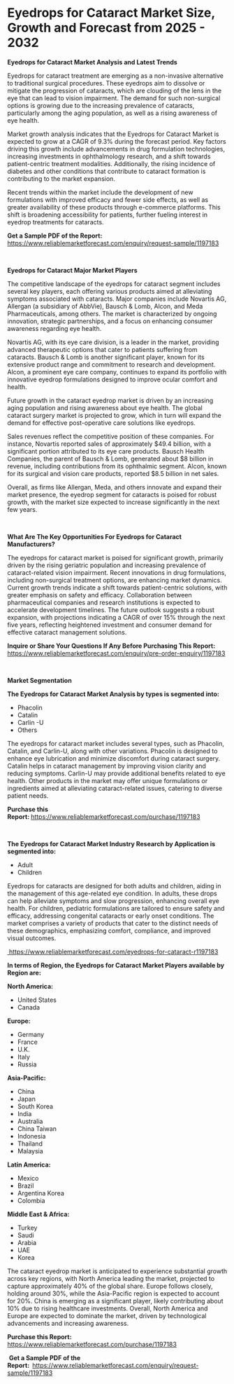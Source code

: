 <p><h1>Eyedrops for Cataract Market Size, Growth and Forecast from 2025 - 2032</h1></p><p><strong>Eyedrops for Cataract Market Analysis and Latest Trends</strong></p>
<p><p>Eyedrops for cataract treatment are emerging as a non-invasive alternative to traditional surgical procedures. These eyedrops aim to dissolve or mitigate the progression of cataracts, which are clouding of the lens in the eye that can lead to vision impairment. The demand for such non-surgical options is growing due to the increasing prevalence of cataracts, particularly among the aging population, as well as a rising awareness of eye health.</p><p>Market growth analysis indicates that the Eyedrops for Cataract Market is expected to grow at a CAGR of 9.3% during the forecast period. Key factors driving this growth include advancements in drug formulation technologies, increasing investments in ophthalmology research, and a shift towards patient-centric treatment modalities. Additionally, the rising incidence of diabetes and other conditions that contribute to cataract formation is contributing to the market expansion.</p><p>Recent trends within the market include the development of new formulations with improved efficacy and fewer side effects, as well as greater availability of these products through e-commerce platforms. This shift is broadening accessibility for patients, further fueling interest in eyedrop treatments for cataracts.</p></p>
<p><strong>Get a Sample PDF of the Report:&nbsp;</strong> <a href="https://www.reliablemarketforecast.com/enquiry/request-sample/1197183?utm_campaign=3546&utm_medium=2&utm_source=Github&utm_content=ia&utm_term=19042025&utm_id=eyedrops-for-cataract">https://www.reliablemarketforecast.com/enquiry/request-sample/1197183</a></p>
<p>&nbsp;</p>
<p><strong>Eyedrops for Cataract Major Market Players</strong></p>
<p><p>The competitive landscape of the eyedrops for cataract segment includes several key players, each offering various products aimed at alleviating symptoms associated with cataracts. Major companies include Novartis AG, Allergan (a subsidiary of AbbVie), Bausch & Lomb, Alcon, and Meda Pharmaceuticals, among others. The market is characterized by ongoing innovation, strategic partnerships, and a focus on enhancing consumer awareness regarding eye health.</p><p>Novartis AG, with its eye care division, is a leader in the market, providing advanced therapeutic options that cater to patients suffering from cataracts. Bausch & Lomb is another significant player, known for its extensive product range and commitment to research and development. Alcon, a prominent eye care company, continues to expand its portfolio with innovative eyedrop formulations designed to improve ocular comfort and health.</p><p>Future growth in the cataract eyedrop market is driven by an increasing aging population and rising awareness about eye health. The global cataract surgery market is projected to grow, which in turn will expand the demand for effective post-operative care solutions like eyedrops.</p><p>Sales revenues reflect the competitive position of these companies. For instance, Novartis reported sales of approximately $49.4 billion, with a significant portion attributed to its eye care products. Bausch Health Companies, the parent of Bausch & Lomb, generated about $8 billion in revenue, including contributions from its ophthalmic segment. Alcon, known for its surgical and vision care products, reported $8.5 billion in net sales.</p><p>Overall, as firms like Allergan, Meda, and others innovate and expand their market presence, the eyedrop segment for cataracts is poised for robust growth, with the market size expected to increase significantly in the next few years.</p></p>
<p>&nbsp;</p>
<p><strong>What Are The Key Opportunities For Eyedrops for Cataract Manufacturers?</strong></p>
<p><p>The eyedrops for cataract market is poised for significant growth, primarily driven by the rising geriatric population and increasing prevalence of cataract-related vision impairment. Recent innovations in drug formulations, including non-surgical treatment options, are enhancing market dynamics. Current growth trends indicate a shift towards patient-centric solutions, with greater emphasis on safety and efficacy. Collaboration between pharmaceutical companies and research institutions is expected to accelerate development timelines. The future outlook suggests a robust expansion, with projections indicating a CAGR of over 15% through the next five years, reflecting heightened investment and consumer demand for effective cataract management solutions.</p></p>
<p><strong>Inquire or Share Your Questions If Any Before Purchasing This Report:</strong> <a href="https://www.reliablemarketforecast.com/enquiry/pre-order-enquiry/1197183?utm_campaign=3546&utm_medium=2&utm_source=Github&utm_content=ia&utm_term=19042025&utm_id=eyedrops-for-cataract">https://www.reliablemarketforecast.com/enquiry/pre-order-enquiry/1197183</a></p>
<p>&nbsp;</p>
<p><strong>Market Segmentation</strong></p>
<p><strong>The Eyedrops for Cataract Market Analysis by types is segmented into:</strong></p>
<p><ul><li>Phacolin</li><li>Catalin</li><li>Carlin -U</li><li>Others</li></ul></p>
<p><p>The eyedrops for cataract market includes several types, such as Phacolin, Catalin, and Carlin-U, along with other variations. Phacolin is designed to enhance eye lubrication and minimize discomfort during cataract surgery. Catalin helps in cataract management by improving vision clarity and reducing symptoms. Carlin-U may provide additional benefits related to eye health. Other products in the market may offer unique formulations or ingredients aimed at alleviating cataract-related issues, catering to diverse patient needs.</p></p>
<p><strong>Purchase this Report:&nbsp;</strong><a href="https://www.reliablemarketforecast.com/purchase/1197183?utm_campaign=3546&utm_medium=2&utm_source=Github&utm_content=ia&utm_term=19042025&utm_id=eyedrops-for-cataract">https://www.reliablemarketforecast.com/purchase/1197183</a></p>
<p>&nbsp;</p>
<p><strong>The Eyedrops for Cataract Market Industry Research by Application is segmented into:</strong></p>
<p><ul><li>Adult</li><li>Children</li></ul></p>
<p><p>Eyedrops for cataracts are designed for both adults and children, aiding in the management of this age-related eye condition. In adults, these drops can help alleviate symptoms and slow progression, enhancing overall eye health. For children, pediatric formulations are tailored to ensure safety and efficacy, addressing congenital cataracts or early onset conditions. The market comprises a variety of products that cater to the distinct needs of these demographics, emphasizing comfort, compliance, and improved visual outcomes.</p></p>
<p><a href="https://www.reliablemarketforecast.com/eyedrops-for-cataract-r1197183?utm_campaign=3546&utm_medium=2&utm_source=Github&utm_content=ia&utm_term=19042025&utm_id=eyedrops-for-cataract">&nbsp;https://www.reliablemarketforecast.com/eyedrops-for-cataract-r1197183</a></p>
<p><strong>In terms of Region, the Eyedrops for Cataract Market Players available by Region are:</strong></p>
<p>
    <p> <strong> North America: </strong>
        <ul>
            <li>United States</li>
            <li>Canada</li>
        </ul>
        </p> 
    <p> <strong> Europe: </strong>
        <ul>
            <li>Germany</li>
            <li>France</li>
            <li>U.K.</li>
            <li>Italy</li>
            <li>Russia</li>
        </ul>
        </p> 
    <p> <strong> Asia-Pacific: </strong>
        <ul>
            <li>China</li>
            <li>Japan</li>
            <li>South Korea</li>
            <li>India</li>
            <li>Australia</li>
            <li>China Taiwan</li>
            <li>Indonesia</li>
            <li>Thailand</li>
            <li>Malaysia</li>
        </ul>
        </p> 
    <p> <strong> Latin America: </strong>
        <ul>
            <li>Mexico</li>
            <li>Brazil</li>
            <li>Argentina Korea</li>
            <li>Colombia</li>
        </ul>
        </p> 
    <p> <strong> Middle East & Africa: </strong>
        <ul>
            <li>Turkey</li>
            <li>Saudi</li>
            <li>Arabia</li>
            <li>UAE</li>
            <li>Korea</li>
        </ul>
    </p>
    </p>
<p><p>The cataract eyedrop market is anticipated to experience substantial growth across key regions, with North America leading the market, projected to capture approximately 40% of the global share. Europe follows closely, holding around 30%, while the Asia-Pacific region is expected to account for 20%. China is emerging as a significant player, likely contributing about 10% due to rising healthcare investments. Overall, North America and Europe are expected to dominate the market, driven by technological advancements and increasing awareness.</p></p>
<p><strong>Purchase this Report: </strong><a href="https://www.reliablemarketforecast.com/purchase/1197183?utm_campaign=3546&utm_medium=2&utm_source=Github&utm_content=ia&utm_term=19042025&utm_id=eyedrops-for-cataract">https://www.reliablemarketforecast.com/purchase/1197183</a></p>
<p>&nbsp;<strong>Get a Sample PDF of the Report:&nbsp;&nbsp;</strong><a href="https://www.reliablemarketforecast.com/enquiry/request-sample/1197183?utm_campaign=3546&utm_medium=2&utm_source=Github&utm_content=ia&utm_term=19042025&utm_id=eyedrops-for-cataract">https://www.reliablemarketforecast.com/enquiry/request-sample/1197183</a></p>
<p><strong></strong></p>
<p><p></p><p></p><p></p></p>